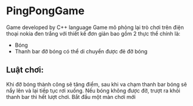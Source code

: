 # PingPongGame
Game developed by C++ language
Game mô phỏng lại trò chơi trên điện thoại nokia đen trắng với thiết kế đơn giản bao gồm 2 thực thể chính là: 
 - Bóng 
 - Thanh bar đỡ bóng có thể di chuyển được đẻ đỡ bóng
## Luật chơi:
Khi đỡ bóng thành công sẽ tăng điểm, sau khi va chạm thanh bar bóng sẽ nẩy lên và lại tiếp tục rơi xuống. Nếu bóng không được đỡ, trượt ra khỏi thanh bar thì hết lượt chơi. Bắt đầu một màn chơi mới
